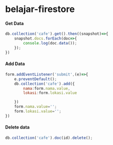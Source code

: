 # belajar-firestore


#### Get Data

```JavaScript
db.collection('cafe').get().then((snapshot)=>{
	snapshot.docs.forEach(doc=>{
		console.log(doc.data());
	});
})

```


#### Add Data
```JavaScript
form.addEventListener('submit',(e)=>{
	e.preventDefault();
	db.collection('cafe').add({
		nama:form.nama.value,
		lokasi:form.lokasi.value

	})
	form.nama.value='';
	form.lokasi.value='';
})
```

#### Delete data
```JavaScript
db.collection('cafe').doc(id).delete();
```

